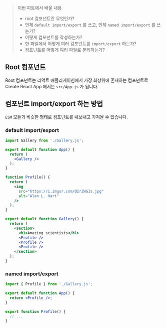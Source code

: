 > 이번 파트에서 배울 내용
> - root 컴포넌트란 무엇인가?
> - 언제 `default import/export` 를 쓰고, 언제 `named import/export` 를 쓰는가?  
> - 어떻게 컴포넌트를 작성하는가?  
> - 한 파일에서 어떻게 여러 컴포넌트를 `import/export` 하는가?  
> - 컴포넌트를 어떻게 여러 파일로 분리하는가?  

## Root 컴포넌트
Root 컴포넌트는 리액트 애플리케이션에서 가장 최상위에 존재하는 컴포넌트로 Create React App 에서는 `src/App.js` 가 됩니다.

## 컴포넌트 import/export 하는 방법
`ESM` 모듈과 비슷한 형태로 컴포넌트를 내보내고 가져올 수 있습니다.

### default import/export
```jsx
import Gallery from './Gallery.js';

export default function App() {
  return (
    <Gallery />
  );
}
```

```jsx
function Profile() {
  return (
    <img
      src="https://i.imgur.com/QIrZWGIs.jpg"
      alt="Alan L. Hart"
    />
  );
}

export default function Gallery() {
  return (
    <section>
      <h1>Amazing scientists</h1>
      <Profile />
      <Profile />
      <Profile />
    </section>
  );
}
```

### named import/export
```jsx
import { Profile } from './Gallery.js';

export default function App() {
  return <Profile />;
}
```

```jsx
export function Profile() {
  // ...
}
```
